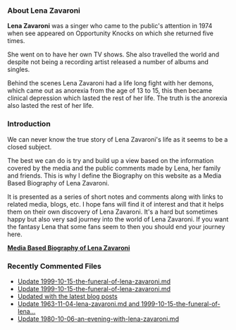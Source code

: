 ### About Lena Zavaroni

<p><strong>Lena Zavaroni</strong> was a singer who came to the public's attention in 1974 when see appeared on Opportunity Knocks on which she returned five times.</p>

<p>She went on to have her own TV shows. She also travelled the world and despite not being a recording artist released a number of albums and singles.</p>

<p>Behind the scenes Lena Zavaroni had a life long fight with her demons, which came out as anorexia from the age of 13 to 15, this then became clinical depression which lasted the rest of her life. The truth is the anorexia also lasted the rest of her life.</p>

### Introduction

<p>We can never know the true story of Lena Zavaroni's life as it seems to be a closed subject.</p>

<p>The best we can do is try and build up a view based on the information covered by the media and the public comments made by Lena, her family and friends. This is why I define the Biography on this website as a Media Based Biography of Lena Zavaroni.</p>

<p>It is presented as a series of short notes and comments along with links to related media, blogs, etc. I hope fans will find it of interest and that it helps them on their own discovery of Lena Zavaroni. It's a hard but sometimes happy but also very sad journey into the world of Lena Zavaroni. If you want the fantasy Lena that some fans seem to then you should end your journey here.</p>

<a href="https://fanzoflenazavaroni.github.io/biography/lena-zavaroni/"><strong>Media Based Biography of Lena Zavaroni</strong></a>

### Recently Commented Files

<!-- BLOG-POST-LIST:START -->
- [Update 1999-10-15-the-funeral-of-lena-zavaroni.md](https://github.com/FanzOfLenaZavaroni/fanzoflenazavaroni.github.io/commit/09fcfa02c38dc34b3af2bd3f33aeab742d7aed24)
- [Update 1999-10-15-the-funeral-of-lena-zavaroni.md](https://github.com/FanzOfLenaZavaroni/fanzoflenazavaroni.github.io/commit/0400d543fb1cceed1b1eae9c7300bbc83b71c26d)
- [Updated with the latest blog posts](https://github.com/FanzOfLenaZavaroni/fanzoflenazavaroni.github.io/commit/cb93fa6ac1649b984d849148a8f4e076df1adfe8)
- [Update 1963-11-04-lena-zavaroni.md and 1999-10-15-the-funeral-of-lena…](https://github.com/FanzOfLenaZavaroni/fanzoflenazavaroni.github.io/commit/83b0a7d34072c156a43e6767357c9ce8c3c9628e)
- [Update 1980-10-06-an-evening-with-lena-zavaroni.md](https://github.com/FanzOfLenaZavaroni/fanzoflenazavaroni.github.io/commit/1b584b02e0266525fefa88e02dd955b9ed09acc8)
<!-- BLOG-POST-LIST:END -->
